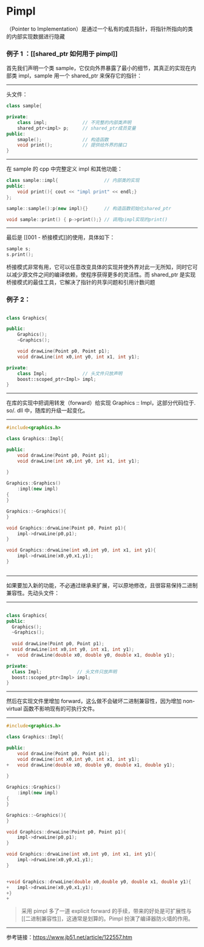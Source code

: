 
# Pimpl


（Pointer to Implementation）是通过一个私有的成员指针，将指针所指向的类的内部实现数据进行隐藏

### 例子 1 ：[[shared_ptr 如何用于 pimpl]] 

首先我们声明一个类 sample，它仅向外界暴露了最小的细节，其真正的实现在内部类 impl，sample 用一个 shared_ptr 来保存它的指针：

---

头文件：
```c++
class sample{

private:
	class impl;				// 不完整的内部类声明
	shared_ptr<impl> p;		// shared_ptr成员变量
public:
	smaple();				// 构造函数
	void print();			// 提供给外界的接口
}
```

---

在 sample 的 cpp 中完整定义 impl 和其他功能：
```c++
class sample::impl{					// 内部类的实现
public:
	void print(){ cout << "impl print" << endl;}		
};

sample::sample():p(new impl){}      // 构造函数初始化shared_ptr

void sample::print() { p->print();}	// 调用pimpl实现的print()

```


---

最后是 [[001 - 桥接模式]]的使用，具体如下：
```c++
sample s;
s.print();
```


桥接模式非常有用，它可以任意改变具体的实现并使外界对此一无所知，同时它可以减少源文件之间的编译依赖，使程序获得更多的灵活性。而 shared_ptr 是实现桥接模式的最佳工具，它解决了指针的共享问题和引用计数问题


### 例子 2：
```c++

class Graphics{

public:
	Graphics();
	~Graphics();

	void drawLine(Point p0, Point p1);
	void drawLine(int x0,int y0, int x1, int y1);

private:
	class Impl;				// 头文件只放声明
	boost::scoped_ptr<Impl> impl;
}
```
  
  ---
  
  在库的实现中把调用转发（forward）给实现 Graphics :: Impl，这部分代码位于. so/. dll 中，随库的升级一起变化。
  
  ---
  
  
```c++
#include<graphics.h>

class Graphics::Impl{

public:
	void drawLine(Point p0, Point p1);
	void drawLine(int x0,int y0, int x1, int y1);

}
  
Graphics::Graphics()
	:impl(new impl)
{
}

Graphics::~Graphics(){
}

void Graphics::drwaLine(Point p0, Point p1){
	impl->drwaLine(p0,p1);
}

void Graphics::drwaLine(int x0,int y0, int x1, int y1){
	impl->drwaLine(x0,y0,x1,y1);
}
  
```
  
  ---
  
  如果要加入新的功能，不必通过继承来扩展，可以原地修改，且很容易保持二进制兼容性。先动头文件：
  
  ---
  
  ```c++
  
class Graphics{
public:
  	Graphics();
	~Graphics();
	
	void drawLine(Point p0, Point p1);
	void drawLine(int x0,int y0, int x1, int y1);
+	void drawLine(double x0, double y0, double x1, double y1);

private:
  	class Impl;				// 头文件只放声明
	boost::scoped_ptr<Impl> impl;
}
  
  ```
  
  ---
  
  然后在实现文件里增加 forward，这么做不会破坏二进制兼容性，因为增加 non-virtual 函数不影响现有的可执行文件。
  
  ---

```c++
#include<graphics.h>

class Graphics::Impl{

public:
	void drawLine(Point p0, Point p1);
	void drawLine(int x0,int y0, int x1, int y1);
+   void drawLine(double x0, double y0, double x1, double y1);

}
  
Graphics::Graphics()
	:impl(new impl)
{
}

Graphics::~Graphics(){
}

void Graphics::drwaLine(Point p0, Point p1){
	impl->drwaLine(p0,p1);
}

void Graphics::drwaLine(int x0,int y0, int x1, int y1){
	impl->drwaLine(x0,y0,x1,y1);
}


+void Graphics::drwaLine(double x0,double y0, double x1, double y1){
+	impl->drwaLine(x0,y0,x1,y1);
+}
+
```

> 采用 pimpl 多了一道 explicit forward 的手续，带来的好处是可扩展性与[[二进制兼容性]]，这通常是划算的。Pimpl 扮演了编译器防火墙的作用。

---

参考链接：https://www.jb51.net/article/122557.htm

